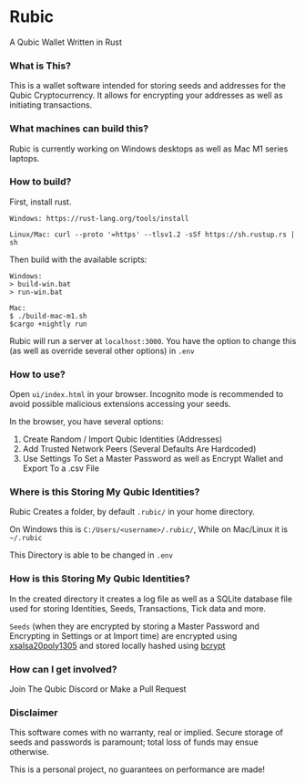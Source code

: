 

# Rubic
A Qubic Wallet Written in Rust

### What is This?
This is a wallet software intended for storing seeds and addresses for the Qubic Cryptocurrency. It allows for encrypting your addresses as well as initiating transactions.

### What machines can build this?
Rubic is currently working on Windows desktops as well as Mac M1 series laptops.

### How to build?

First, install rust.

`Windows: https://rust-lang.org/tools/install`

`Linux/Mac: curl --proto '=https' --tlsv1.2 -sSf https://sh.rustup.rs | sh`


Then build with the available scripts:

```agsl
Windows:
> build-win.bat
> run-win.bat
```
```agsl
Mac:
$ ./build-mac-m1.sh
$cargo +nightly run
```

Rubic will run a server at `localhost:3000`. You have the option to change this (as well as override several other options) in `.env`
### How to use?

Open `ui/index.html` in your browser. Incognito mode is recommended to avoid possible malicious extensions accessing your seeds.

In the browser, you have several options:

1. Create Random / Import Qubic Identities (Addresses)
2. Add Trusted Network Peers (Several Defaults Are Hardcoded)
3. Use Settings To Set a Master Password as well as Encrypt Wallet and Export To a .csv File


### Where is this Storing My Qubic Identities?

Rubic Creates a folder, by default `.rubic/` in your home directory. 

On Windows this is `C:/Users/<username>/.rubic/`, While on Mac/Linux it is `~/.rubic`

This Directory is able to be changed in `.env`


### How is this Storing My Qubic Identities?
In the created directory it creates a log file as well as a SQLite database file used for storing Identities, Seeds, Transactions, Tick data and more.

`Seeds` (when they are encrypted by storing a Master Password and Encrypting in Settings or at Import time)
are encrypted using [xsalsa20poly1305](https://nacl.cr.yp.to/valid.html) and stored locally hashed using [bcrypt](https://en.wikipedia.org/wiki/Bcrypt) 


### How can I get involved?
Join The Qubic Discord or Make a Pull Request

### Disclaimer
This software comes with no warranty, real or implied. Secure storage of seeds and passwords is paramount; total loss of funds may ensue otherwise.

This is a personal project, no guarantees on performance are made!